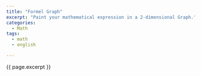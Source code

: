 ```yaml
---
title: "Formel Graph"
excerpt: "Paint your mathematical expression in a 2-dimensional Graph."
categories:
  - Math
tags:
  - math
  - english

---
```


{{ page.excerpt }} 

<div id="graphDiv"></div>
<div id="plotGraph"></div>
<script>runJSGraph();</script>
